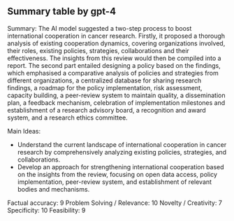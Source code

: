 ## Summary table by gpt-4
Summary: 
The AI model suggested a two-step process to boost international cooperation in cancer research. Firstly, it proposed a thorough analysis of existing cooperation dynamics, covering organizations involved, their roles, existing policies, strategies, collaborations and their effectiveness. The insights from this review would then be compiled into a report. The second part entailed designing a policy based on the findings, which emphasised a comparative analysis of policies and strategies from different organizations, a centralized database for sharing research findings, a roadmap for the policy implementation, risk assessment, capacity building, a peer-review system to maintain quality, a dissemination plan, a feedback mechanism, celebration of implementation milestones and establishment of a research advisory board, a recognition and award system, and a research ethics committee.

Main Ideas: 
- Understand the current landscape of international cooperation in cancer research by comprehensively analyzing existing policies, strategies, and collaborations.
- Develop an approach for strengthening international cooperation based on the insights from the review, focusing on open data access, policy implementation, peer-review system, and establishment of relevant bodies and mechanisms.

Factual accuracy: 9
Problem Solving / Relevance: 10
Novelty / Creativity: 7
Specificity: 10
Feasibility: 9
